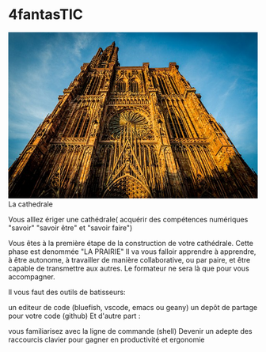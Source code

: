 # 4fantasTIC

![Cathedrale](640px-Cathédrale_Notre-Dame_de_Strasbourg_août_2014.jpg)
La cathedrale

Vous alllez ériger une cathédrale( acquérir des compétences numériques "savoir" "savoir être" et "savoir faire")

Vous êtes à la première étape de la construction de votre cathédrale. Cette phase est denommée "LA PRAIRIE" Il va vous falloir apprendre à apprendre, à être autonome, à travailler de manière collaborative, ou par paire, et être capable de transmettre aux autres. Le formateur ne sera là que pour vous accompagner.

Il vous faut des outils de batisseurs:

un editeur de code (bluefish, vscode, emacs ou geany)
un depôt de partage pour votre code (github)
Et d'autre part :

vous familiarisez avec la ligne de commande (shell)
Devenir un adepte des raccourcis clavier pour gagner en productivité et ergonomie
